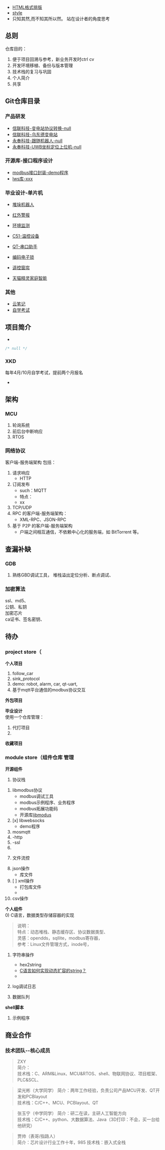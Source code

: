 - [HTML格式排版](https://github.com/TitanRGB/TitanRGB/blob/main/README.md?plain=1)
- [style](./image/%E6%8E%92%E7%89%88%E8%AE%BE%E8%AE%A1.png)
- 只知其然,而不知其所以然。 站在设计者的角度思考

## 总则 
仓库目的：
1. 便于项目回溯与参考，新业务开发时ctrl cv
2. 开发环境移植、备份与版本管理
3. 技术栈的复习与巩固
4. 个人简介
5. 共享

## Git仓库目录
### 产品研发
- [信联科技-变电站协议转换-null]()
- [信联科技-乌东德变电站](https://github.com/useryu1015/wdd_proc)
- [永奉科技-跟随机器人-null]()
- [永奉科技-UWB坐标定位上位机-null]()


### 开源库-接口程序设计
- [modbus接口封装-demo程序]()
- [lws库-xxx](https://github.com/useryu1015/libwebsockets-example-tx-rx)


### 毕业设计-单片机
- [堆垛机器人](https://github.com/useryu1015/...)
- [红外警报]()
- [环境监测]()
- [C51-温控设备]()
- [QT-串口助手]()

- [编码电子锁]()
- [遥控窗帘]()
- [天猫精灵家庭智能]()

### 其他
- [云笔记](https://github.com/useryu1015/cloud_note)
- [自学考试](https://github.com/useryu1015/XKD)


## 项目简介
- []()	
``` c
/* null */
```	

### XKD
每年4月/10月自学考试，提前两个月报名
- []()	

## 架构
### MCU
1. 轮询系统
2. 前后台中断响应
3. RTOS

### 网络协议
客户端-服务端架构 包括：    
1. 请求响应
    * HTTP
2. 订阅发布
    * such：MQTT
    * 特点：
    * xx
3. TCP/UDP
4. RPC 的客户端-服务端架构：
    * XML-RPC、JSON-RPC
5. 基于 P2P 的客户端-服务端架构
    * 户端之间相互通信，不依赖中心化的服务端，如 BitTorrent 等。




## 查漏补缺
### GDB
1. 熟练GBD调试工具， 堆栈溢出定位分析、断点调试、
   
### 加密算法
ssl、md5、  
公钥、私钥  
加密芯片    
ca证书、签名密钥、  


## 待办

### project store（
**个人项目**
1. follow_car
2. sink_protocol
3. demo: robot, alarm, car, qt-uart, 
4. 基于mqtt平台通信的modbus协议交互

**外包项目**

**毕业设计**    
使用一个仓库管理：  
1. 代打项目
2. 

**收藏项目**


### module store（组件仓库 管理

**开源组件**
1) 协议栈 
1. libmodbus协议    
    * modbus调试工具    
    * modbus示例程序、业务程序  
    * modbus拓展功能码  
    * 开源库[libmodus](https://github.com/stephane/libmodbus)   
2. [x] libwebsocks  
    * demo程序
3. mosmqtt
4. -http
5. -ssl
6. 
   
7) 文件流控  
8. json操作   
    * 库文件   
9. [ ] xml操作   
    * 打包库文件
    * 
10. csv操作    


**个人组件**	
0) C语言，数据类型存储容器的实现    
> 说明：    
> 特点：动态堆栈、静态缓存区、协议数据类型、    
> 灵感：opendds，sqllite，modbus寄存器，    
> 参考：Linux文件管理方式，inode号，
> 

1) 字符串操作
    * hex2string
    * [C语言如何实现动态扩容的string？](https://mp.weixin.qq.com/s?__biz=MzI0ODU0NDI1Mg==&mid=2247551393&idx=2&sn=481b30342792708efec05ff28f3502f6&chksm=e99d6732deeaee248fa7148a47b5a7d1d084dcee3503d85a27fb979d57fb6a4c60af97d50b97&scene=126&sessionid=1680154868&subscene=227&key=cb8c6d71956639314f5cc2d7d802860ce0d209c1e72ff206fcf8c8a2a72f1548a6e7b035b4820484791a477296504045092b3fbbcc48b89c0bb9b14889e64c5c11921530230ecb86d10f275bf5b67ec9cac433e3235475b77965d20d890adec191d57881a745296937a2cf07c1862789efcb587e90864aa44db04b681b2cdb2e&ascene=0&uin=MTQ3OTkzMDkyNw%3D%3D&devicetype=Windows+11+x64&version=6309001c&lang=zh_CN&countrycode=CN&exportkey=n_ChQIAhIQWR%2FQjeSmfxVBLlZyr5aGDhLgAQIE97dBBAEAAAAAANi6KejT5oMAAAAOpnltbLcz9gKNyK89dVj0kkivX3SRQsbLTuboQtFMgafg6iNg%2BAifRhOIFrx%2FOYI%2F%2BWmKSYHe5hmmbmhcPl1FoE%2FV1kTHR7FaU%2F0OioE0NhoZaHW9j%2BYtHiDTXtu5zEX9Iyl9%2BYzuINPPku1HOCXDw77VkRYi1mKDQZ5V91JyGcKWt7MIdZJYyh%2B%2BK38SsQPP%2FUvP3%2BspDftwWCi5%2B2H5JBAY4RAm3KVUsWCx1klqJehsvqBq0BzujrUZ%2BrsfCGAk8d%2FHMvMzIH%2BK&acctmode=0&pass_ticket=MrztVPyiGIAmd0pOYHgvHhahMuiavWh4sMEsjXK6BRDBR%2Bq6%2BMp3aj3NT2ou%2BKDLGo%2BnuN6qWfXenVMhtislBA%3D%3D&wx_header=1&fontgear=2)
    * 
    
2) log调试日志

3) 数据队列

**shell脚本**
1. 示例程序

## 商业合作
### 技术团队--核心成员
> ZXY	
> 简介：	
> 技术栈：C、ARM&Linux、MCU&RTOS、shell、物联网协议、项目框架、PLC&SCL、	

> 梁光彬（大学同学）	
> 简介：两年工作经验，负责公司产品MCU开发、QT开发和PCBlayout	
> 技术栈：C/C++、MCU、PCBlayout、QT	

> 张玉宁（中学同学）	
> 简介：研二在读，主研人工智能方向	
> 技术栈：C/C++、python、大数据算法、Java（3D打印：不会，买一台给他研究）	

> 贾帅（表哥/指路人）	
> 简介：芯片设计行业工作十年，985	
> 技术栈：嵌入式全栈	

<!---
useryu1015/useryu1015 is a ✨ special ✨ repository because its `README.md` (this file) appears on your GitHub profile.
You can click the Preview link to take a look at your changes.
--->



